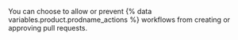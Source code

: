 You can choose to allow or prevent {% data variables.product.prodname_actions %} workflows from creating or approving pull requests.
